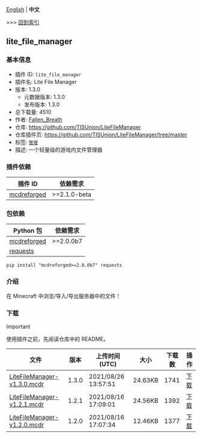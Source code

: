 [English](readme.md) | **中文**

\>\>\> [回到索引](/readme-zh_cn.md)

## lite_file_manager

### 基本信息

- 插件 ID: `lite_file_manager`
- 插件名: Lite File Manager
- 版本: 1.3.0
  - 元数据版本: 1.3.0
  - 发布版本: 1.3.0
- 总下载量: 4510
- 作者: [Fallen_Breath](https://github.com/Fallen-Breath)
- 仓库: https://github.com/TISUnion/LiteFileManager
- 仓库插件页: https://github.com/TISUnion/LiteFileManager/tree/master
- 标签: [`管理`](/labels/management/readme-zh_cn.md)
- 描述: 一个轻量级的游戏内文件管理器

### 插件依赖

| 插件 ID | 依赖需求 |
| --- | --- |
| [mcdreforged](https://github.com/Fallen-Breath/MCDReforged) | \>=2.1.0-beta |

### 包依赖

| Python 包 | 依赖需求 |
| --- | --- |
| [mcdreforged](https://pypi.org/project/mcdreforged) | \>=2.0.0b7 |
| [requests](https://pypi.org/project/requests) |  |

```
pip install "mcdreforged>=2.0.0b7" requests
```

### 介绍

在 Minecraft 中浏览/导入/导出服务器中的文件！

### 下载

> [!IMPORTANT]
> 使用插件之前，先阅读仓库中的 README。

| 文件 | 版本 | 上传时间 (UTC) | 大小 | 下载数 | 操作 |
| --- | --- | --- | --- | --- | --- |
| [LiteFileManager-v1.3.0.mcdr](https://github.com/TISUnion/LiteFileManager/releases/tag/v1.3.0) | 1.3.0 | 2021/08/26 13:57:51 | 24.63KB | 1741 | [下载](https://github.com/TISUnion/LiteFileManager/releases/download/v1.3.0/LiteFileManager-v1.3.0.mcdr) |
| [LiteFileManager-v1.2.1.mcdr](https://github.com/TISUnion/LiteFileManager/releases/tag/v1.2.1) | 1.2.1 | 2021/08/16 17:09:01 | 24.56KB | 1392 | [下载](https://github.com/TISUnion/LiteFileManager/releases/download/v1.2.1/LiteFileManager-v1.2.1.mcdr) |
| [LiteFileManager-v1.2.0.mcdr](https://github.com/TISUnion/LiteFileManager/releases/tag/v1.2.0) | 1.2.0 | 2021/08/16 17:07:34 | 12.46KB | 1377 | [下载](https://github.com/TISUnion/LiteFileManager/releases/download/v1.2.0/LiteFileManager-v1.2.0.mcdr) |


